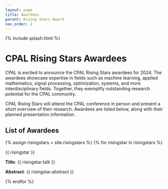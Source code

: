 ```yaml
---
layout: page
title: Awardees
parent: Rising Stars Award
nav_order: 2
---
```


{% include splash.html %}

# CPAL Rising Stars Awardees

CPAL is excited to announce the CPAL Rising Stars awardees for 2024. 
The awardees showcase expertise in fields such as machine learning, applied 
mathematics, signal processing, optimization, systems, and more
interdisciplinary fields. Together, they exemplify outstanding research
potential for the CPAL community.

CPAL Rising Stars will attend the CPAL conference in person and present a short
overview of their research. Awardees are listed below, along with their planned
presentation information.


## List of Awardees


{% assign risingstars = site.risingstars %}
{% for risingstar in risingstars %}

{{ risingstar }}

**Title**: {{ risingstar.talk }}

**Abstract**: {{ risingstar.abstract }}

{% endfor %}
